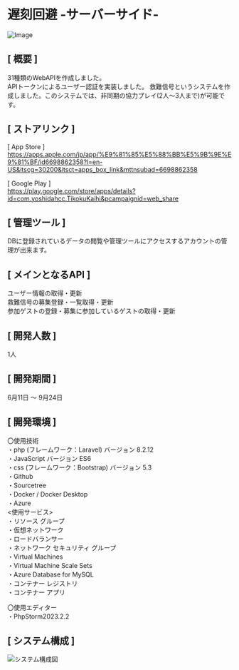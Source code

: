 # 遅刻回避 -サーバーサイド-    

![Image](https://github.com/user-attachments/assets/7a3bf691-234c-453b-88dc-532a3cd2c994)  

[ 概要 ]  
---  
31種類のWebAPIを作成しました。  
APIトークンによるユーザー認証を実装しました。
救難信号というシステムを作成しました。このシステムでは、非同期の協力プレイ(2人～3人まで)が可能です。  

[ ストアリンク ]  
---  
[ App Store ]  
https://apps.apple.com/jp/app/%E9%81%85%E5%88%BB%E5%9B%9E%E9%81%BF/id6698862358?l=en-US&itscg=30200&itsct=apps_box_link&mttnsubad=6698862358    

[ Google Play ]  
https://play.google.com/store/apps/details?id=com.yoshidahcc.TikokuKaihi&pcampaignid=web_share  

[ 管理ツール ]  
---
DBに登録されているデータの閲覧や管理ツールにアクセスするアカウントの管理が出来ます。  

[ メインとなるAPI ]  
---
ユーザー情報の取得・更新  
救難信号の募集登録・一覧取得・更新  
参加ゲストの登録・募集に参加しているゲストの取得・更新  

[ 開発人数 ]  
---  
1人  

[ 開発期間 ]  
---
6月11日 ～ 9月24日  

[ 開発環境 ]  
---
〇使用技術  
  ・php (フレームワーク：Laravel)   バージョン 8.2.12  
  ・JavaScript                      バージョン ES6  
  ・css (フレームワーク：Bootstrap) バージョン 5.3  
  ・Github  
  ・Sourcetree  
  ・Docker / Docker Desktop  
  ・Azure  
    <使用サービス>  
    ・リソース グループ  
    ・仮想ネットワーク  
    ・ロードバランサー  
    ・ネットワーク セキュリティ グループ  
    ・Virtual Machines  
    ・Virtual Machine Scale Sets  
    ・Azure Database for MySQL  
    ・コンテナー レジストリ  
    ・コンテナー アプリ  

〇使用エディター  
  ・PhpStorm2023.2.2  

[ システム構成 ]
---  
![システム構成図](https://github.com/user-attachments/assets/e47d55b1-5e46-411a-9ab8-d7719842bb0b)
